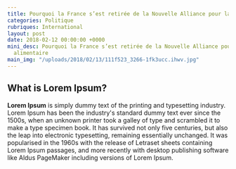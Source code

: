 ```yaml
---
title: Pourquoi la France s’est retirée de la Nouvelle Alliance pour la sécurité alimentaire
categories: Politique
rubriques: International
layout: post
date: 2018-02-12 00:00:00 +0000
mini_desc: Pourquoi la France s’est retirée de la Nouvelle Alliance pour la sécurité
  alimentaire
main_img: "/uploads/2018/02/13/111f523_3266-1fk3ucc.ihwv.jpg"
---
```

## What is Lorem Ipsum?

**Lorem Ipsum** is simply dummy text of the printing and typesetting industry. Lorem Ipsum has been the industry's standard dummy text ever since the 1500s, when an unknown printer took a galley of type and scrambled it to make a type specimen book. It has survived not only five centuries, but also the leap into electronic typesetting, remaining essentially unchanged. It was popularised in the 1960s with the release of Letraset sheets containing Lorem Ipsum passages, and more recently with desktop publishing software like Aldus PageMaker including versions of Lorem Ipsum.